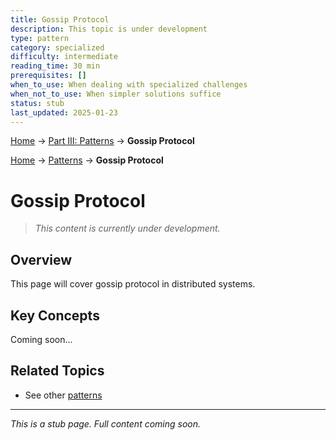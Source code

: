 ```yaml
---
title: Gossip Protocol
description: This topic is under development
type: pattern
category: specialized
difficulty: intermediate
reading_time: 30 min
prerequisites: []
when_to_use: When dealing with specialized challenges
when_not_to_use: When simpler solutions suffice
status: stub
last_updated: 2025-01-23
---
```


<!-- Navigation -->
[Home](../introduction/index.md) → [Part III: Patterns](index.md) → **Gossip Protocol**

<!-- Navigation -->
[Home](../introduction/index.md) → [Patterns](index.md) → **Gossip Protocol**

# Gossip Protocol

> *This content is currently under development.*

## Overview

This page will cover gossip protocol in distributed systems.

## Key Concepts

Coming soon...

## Related Topics

- See other [patterns](index.md)

---

*This is a stub page. Full content coming soon.*